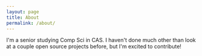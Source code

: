 ```yaml
---
layout: page
title: About
permalink: /about/
---
```


I'm a senior studying Comp Sci in CAS. I haven't done much other than look at a couple open source projects before, but I'm excited to contribute!

